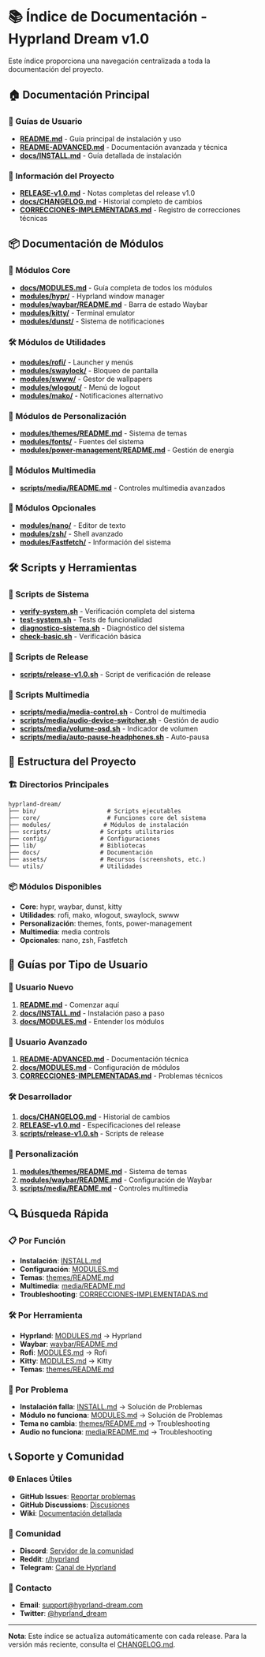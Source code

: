 # 📚 Índice de Documentación - Hyprland Dream v1.0

Este índice proporciona una navegación centralizada a toda la documentación del proyecto.

## 🏠 Documentación Principal

### 📖 Guías de Usuario
- **[README.md](../README.md)** - Guía principal de instalación y uso
- **[README-ADVANCED.md](../README-ADVANCED.md)** - Documentación avanzada y técnica
- **[docs/INSTALL.md](INSTALL.md)** - Guía detallada de instalación

### 🎯 Información del Proyecto
- **[RELEASE-v1.0.md](../RELEASE-v1.0.md)** - Notas completas del release v1.0
- **[docs/CHANGELOG.md](CHANGELOG.md)** - Historial completo de cambios
- **[CORRECCIONES-IMPLEMENTADAS.md](../CORRECCIONES-IMPLEMENTADAS.md)** - Registro de correcciones técnicas

## 📦 Documentación de Módulos

### 🎯 Módulos Core
- **[docs/MODULES.md](MODULES.md)** - Guía completa de todos los módulos
- **[modules/hypr/](../modules/hypr/)** - Hyprland window manager
- **[modules/waybar/README.md](../modules/waybar/README.md)** - Barra de estado Waybar
- **[modules/kitty/](../modules/kitty/)** - Terminal emulator
- **[modules/dunst/](../modules/dunst/)** - Sistema de notificaciones

### 🛠️ Módulos de Utilidades
- **[modules/rofi/](../modules/rofi/)** - Launcher y menús
- **[modules/swaylock/](../modules/swaylock/)** - Bloqueo de pantalla
- **[modules/swww/](../modules/swww/)** - Gestor de wallpapers
- **[modules/wlogout/](../modules/wlogout/)** - Menú de logout
- **[modules/mako/](../modules/mako/)** - Notificaciones alternativo

### 🎨 Módulos de Personalización
- **[modules/themes/README.md](../modules/themes/README.md)** - Sistema de temas
- **[modules/fonts/](../modules/fonts/)** - Fuentes del sistema
- **[modules/power-management/README.md](../modules/power-management/README.md)** - Gestión de energía

### 🎵 Módulos Multimedia
- **[scripts/media/README.md](../scripts/media/README.md)** - Controles multimedia avanzados

### 🔧 Módulos Opcionales
- **[modules/nano/](../modules/nano/)** - Editor de texto
- **[modules/zsh/](../modules/zsh/)** - Shell avanzado
- **[modules/Fastfetch/](../modules/Fastfetch/)** - Información del sistema

## 🛠️ Scripts y Herramientas

### 🔧 Scripts de Sistema
- **[verify-system.sh](../verify-system.sh)** - Verificación completa del sistema
- **[test-system.sh](../test-system.sh)** - Tests de funcionalidad
- **[diagnostico-sistema.sh](../diagnostico-sistema.sh)** - Diagnóstico del sistema
- **[check-basic.sh](../check-basic.sh)** - Verificación básica

### 🚀 Scripts de Release
- **[scripts/release-v1.0.sh](../scripts/release-v1.0.sh)** - Script de verificación de release

### 🎵 Scripts Multimedia
- **[scripts/media/media-control.sh](../scripts/media/media-control.sh)** - Control de multimedia
- **[scripts/media/audio-device-switcher.sh](../scripts/media/audio-device-switcher.sh)** - Gestión de audio
- **[scripts/media/volume-osd.sh](../scripts/media/volume-osd.sh)** - Indicador de volumen
- **[scripts/media/auto-pause-headphones.sh](../scripts/media/auto-pause-headphones.sh)** - Auto-pausa

## 📁 Estructura del Proyecto

### 🏗️ Directorios Principales
```
hyprland-dream/
├── bin/                    # Scripts ejecutables
├── core/                   # Funciones core del sistema
├── modules/               # Módulos de instalación
├── scripts/              # Scripts utilitarios
├── config/               # Configuraciones
├── lib/                  # Bibliotecas
├── docs/                 # Documentación
├── assets/               # Recursos (screenshots, etc.)
└── utils/                # Utilidades
```

### 📦 Módulos Disponibles
- **Core**: hypr, waybar, dunst, kitty
- **Utilidades**: rofi, mako, wlogout, swaylock, swww
- **Personalización**: themes, fonts, power-management
- **Multimedia**: media controls
- **Opcionales**: nano, zsh, Fastfetch

## 🎯 Guías por Tipo de Usuario

### 🚀 Usuario Nuevo
1. **[README.md](../README.md)** - Comenzar aquí
2. **[docs/INSTALL.md](INSTALL.md)** - Instalación paso a paso
3. **[docs/MODULES.md](MODULES.md)** - Entender los módulos

### 🔧 Usuario Avanzado
1. **[README-ADVANCED.md](../README-ADVANCED.md)** - Documentación técnica
2. **[docs/MODULES.md](MODULES.md)** - Configuración de módulos
3. **[CORRECCIONES-IMPLEMENTADAS.md](../CORRECCIONES-IMPLEMENTADAS.md)** - Problemas técnicos

### 🛠️ Desarrollador
1. **[docs/CHANGELOG.md](CHANGELOG.md)** - Historial de cambios
2. **[RELEASE-v1.0.md](../RELEASE-v1.0.md)** - Especificaciones del release
3. **[scripts/release-v1.0.sh](../scripts/release-v1.0.sh)** - Scripts de release

### 🎨 Personalización
1. **[modules/themes/README.md](../modules/themes/README.md)** - Sistema de temas
2. **[modules/waybar/README.md](../modules/waybar/README.md)** - Configuración de Waybar
3. **[scripts/media/README.md](../scripts/media/README.md)** - Controles multimedia

## 🔍 Búsqueda Rápida

### 📋 Por Función
- **Instalación**: [INSTALL.md](INSTALL.md)
- **Configuración**: [MODULES.md](MODULES.md)
- **Temas**: [themes/README.md](../modules/themes/README.md)
- **Multimedia**: [media/README.md](../scripts/media/README.md)
- **Troubleshooting**: [CORRECCIONES-IMPLEMENTADAS.md](../CORRECCIONES-IMPLEMENTADAS.md)

### 🛠️ Por Herramienta
- **Hyprland**: [MODULES.md](MODULES.md) → Hyprland
- **Waybar**: [waybar/README.md](../modules/waybar/README.md)
- **Rofi**: [MODULES.md](MODULES.md) → Rofi
- **Kitty**: [MODULES.md](MODULES.md) → Kitty
- **Temas**: [themes/README.md](../modules/themes/README.md)

### 🐛 Por Problema
- **Instalación falla**: [INSTALL.md](INSTALL.md) → Solución de Problemas
- **Módulo no funciona**: [MODULES.md](MODULES.md) → Solución de Problemas
- **Tema no cambia**: [themes/README.md](../modules/themes/README.md) → Troubleshooting
- **Audio no funciona**: [media/README.md](../scripts/media/README.md) → Troubleshooting

## 📞 Soporte y Comunidad

### 🌐 Enlaces Útiles
- **GitHub Issues**: [Reportar problemas](https://github.com/tu-usuario/hyprland-dream/issues)
- **GitHub Discussions**: [Discusiones](https://github.com/tu-usuario/hyprland-dream/discussions)
- **Wiki**: [Documentación detallada](https://github.com/tu-usuario/hyprland-dream/wiki)

### 💬 Comunidad
- **Discord**: [Servidor de la comunidad](https://discord.gg/hyprland-dream)
- **Reddit**: [r/hyprland](https://reddit.com/r/hyprland)
- **Telegram**: [Canal de Hyprland](https://t.me/hyprland)

### 📧 Contacto
- **Email**: support@hyprland-dream.com
- **Twitter**: [@hyprland_dream](https://twitter.com/hyprland_dream)

---

**Nota**: Este índice se actualiza automáticamente con cada release. Para la versión más reciente, consulta el [CHANGELOG.md](CHANGELOG.md). 